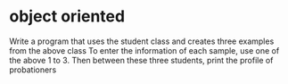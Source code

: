 # object oriented
Write a program that uses the student class and creates three examples from the above class
To enter the information of each sample, use one of the above 1 to 3.
Then between these three students, print the profile of probationers